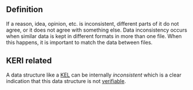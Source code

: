 ## Definition
If a reason, idea, opinion, etc. is inconsistent, different parts of it do not agree, or it does not agree with something else. Data inconsistency occurs when similar data is kept in different formats in more than one file. When this happens, it is important to match the data between files.

## KERI related
A data structure like a [KEL](term_key-event-log) can be internally _inconsistent_ which is a clear indication that this data structure is not [verifiable](term_verifiable).